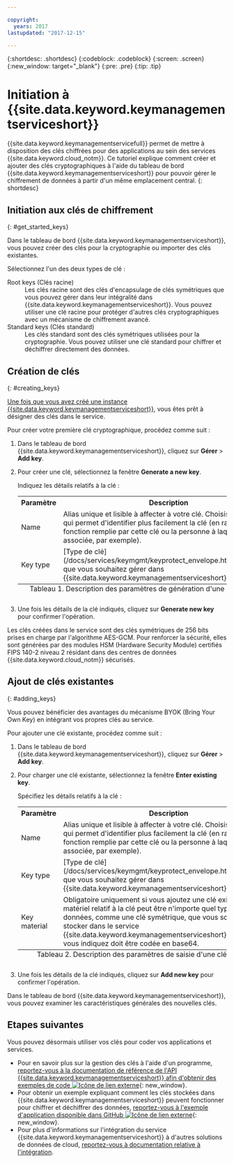 ```yaml
---

copyright:
  years: 2017
lastupdated: "2017-12-15"

---
```


{:shortdesc: .shortdesc}
{:codeblock: .codeblock}
{:screen: .screen}
{:new_window: target="_blank"}
{:pre: .pre}
{:tip: .tip}

# Initiation à {{site.data.keyword.keymanagementserviceshort}}

{{site.data.keyword.keymanagementservicefull}} permet de mettre à disposition des clés chiffrées pour des applications au sein des services {{site.data.keyword.cloud_notm}}. Ce tutoriel explique comment créer et ajouter des clés cryptographiques à l'aide du tableau de bord {{site.data.keyword.keymanagementserviceshort}} pour pouvoir gérer le chiffrement de données à partir d'un même emplacement central.
{: shortdesc}

## Initiation aux clés de chiffrement
{: #get_started_keys}

Dans le tableau de bord {{site.data.keyword.keymanagementserviceshort}}, vous pouvez créer des clés pour la cryptographie ou importer des clés existantes. 

Sélectionnez l'un des deux types de clé :

<dl>
  <dt>Root keys (Clés racine)</dt>
    <dd>Les clés racine sont des clés d'encapsulage de clés symétriques que vous pouvez gérer dans leur intégralité dans {{site.data.keyword.keymanagementserviceshort}}. Vous pouvez utiliser une clé racine pour protéger d'autres clés cryptographiques avec un mécanisme de chiffrement avancé.</dd>
  <dt>Standard keys (Clés standard)</dt>
    <dd>Les clés standard sont des clés symétriques utilisées pour la cryptographie. Vous pouvez utiliser une clé standard pour chiffrer et déchiffrer directement des données.</dd>
</dl>

## Création de clés
{: #creating_keys}

[Une fois que vous avez créé une instance {{site.data.keyword.keymanagementserviceshort}}](https://console.ng.bluemix.net/catalog/services/key-protect/?taxonomyNavigation=apps), vous êtes prêt à désigner des clés dans le service. 

Pour créer votre première clé cryptographique, procédez comme suit : 

1. Dans le tableau de bord {{site.data.keyword.keymanagementserviceshort}}, cliquez sur **Gérer** &gt; **Add key**.
2. Pour créer une clé, sélectionnez la fenêtre **Generate a new key**.

    Indiquez les détails relatifs à la clé :

    <table>
      <tr>
        <th>Paramètre</th>
        <th>Description</th>
      </tr>
      <tr>
        <td>Name</td>
        <td>Alias unique et lisible à affecter à votre clé. Choisissez un nom qui permet d'identifier plus facilement la clé (en rapport avec la fonction remplie par cette clé ou la personne à laquelle la clé est associée, par exemple).</td>
      </tr>
      <tr>
        <td>Key type</td>
        <td>[Type de clé](/docs/services/keymgmt/keyprotect_envelope.html#key_types) que vous souhaitez gérer dans {{site.data.keyword.keymanagementserviceshort}}. </td>
      </tr>
      <caption style="caption-side:bottom;">Tableau 1. Description des paramètres de génération d'une nouvelle clé</caption>
    </table>

3. Une fois les détails de la clé indiqués, cliquez sur **Generate new key** pour confirmer l'opération. 

Les clés créées dans le service sont des clés symétriques de 256 bits prises en charge par l'algorithme AES-GCM. Pour renforcer la sécurité, elles sont générées par des modules HSM (Hardware Security Module) certifiés FIPS 140-2 niveau 2 résidant dans des centres de données {{site.data.keyword.cloud_notm}} sécurisés. 

## Ajout de clés existantes
{: #adding_keys}

Vous pouvez bénéficier des avantages du mécanisme BYOK (Bring Your Own Key) en intégrant vos propres clés au service. 

Pour ajouter une clé existante, procédez comme suit :

1. Dans le tableau de bord {{site.data.keyword.keymanagementserviceshort}}, cliquez sur **Gérer** &gt; **Add key**.
2. Pour charger une clé existante, sélectionnez la fenêtre **Enter existing key**.

    Spécifiez les détails relatifs à la clé :

    <table>
      <tr>
        <th>Paramètre</th>
        <th>Description</th>
      </tr>
      <tr>
        <td>Name</td>
        <td>Alias unique et lisible à affecter à votre clé. Choisissez un nom qui permet d'identifier plus facilement la clé (en rapport avec la fonction remplie par cette clé ou la personne à laquelle la clé est associée, par exemple).</td>
      </tr>
      <tr>
        <td>Key type</td>
        <td>[Type de clé](/docs/services/keymgmt/keyprotect_envelope.html#key_types) que vous souhaitez gérer dans {{site.data.keyword.keymanagementserviceshort}}. </td>
      </tr>
      <tr>
        <td>Key material</td>
        <td>Obligatoire uniquement si vous ajoutez une clé existante. Le matériel relatif à la clé peut être n'importe quel type de données, comme une clé symétrique, que vous souhaitez stocker dans le service {{site.data.keyword.keymanagementserviceshort}}. La clé que vous indiquez doit être codée en base64.</td>
      </tr>
      <caption style="caption-side:bottom;">Tableau 2. Description des paramètres de saisie d'une clé existante</caption>
    </table>

3. Une fois les détails de la clé indiqués, cliquez sur **Add new key** pour confirmer l'opération. 

Dans le tableau de bord {{site.data.keyword.keymanagementserviceshort}}, vous pouvez examiner les caractéristiques générales des nouvelles clés. 

## Etapes suivantes

Vous pouvez désormais utiliser vos clés pour coder vos applications et services.

- Pour en savoir plus sur la gestion des clés à l'aide d'un programme, [reportez-vous à la documentation de référence de l'API {{site.data.keyword.keymanagementserviceshort}} afin d'obtenir des exemples de code ![Icône de lien externe](../../icons/launch-glyph.svg "Icône de lien externe")](https://console.ng.bluemix.net/apidocs/639){: new_window}.
- Pour obtenir un exemple expliquant comment les clés stockées dans {{site.data.keyword.keymanagementserviceshort}} peuvent fonctionner pour chiffrer et déchiffrer des données, [reportez-vous à l'exemple d'application disponible dans GitHub ![Icône de lien externe](../../icons/launch-glyph.svg "External link icon")](https://github.com/IBM-Bluemix/key-protect-helloworld-python){: new_window}.
- Pour plus d'informations sur l'intégration du service {{site.data.keyword.keymanagementserviceshort}} à d'autres solutions de données de cloud, [reportez-vous à documentation relative à l'intégration](/docs/services/keymgmt/keyprotect_integration.html).
